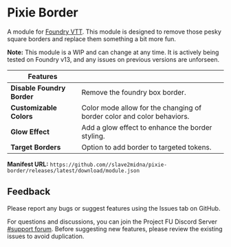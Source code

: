 # Pixie Border

A module for [Foundry VTT](https://foundryvtt.com/). This module is designed to remove those pesky square borders and replace them something a bit more fun.

**Note:** This module is a WIP and can change at any time. It is actively being tested on Foundry v13, and any issues on previous versions are unforseen.

| Features               |                                                                                                                                                          |
|------------------------|------------------------------------------------------------------------------------------------------------------------------------------------------------------------------|
| **Disable Foundry Border** | Remove the foundry box border. |
| **Customizable Colors** | Color mode allow for the changing of border color and color behaviors. |
| **Glow Effect** | Add a glow effect to enhance the border styling. |
| **Target Borders** | Option to add border to targeted tokens. |

**Manifest URL:** `https://github.com//slave2midna/pixie-border/releases/latest/download/module.json`

## Feedback

Please report any bugs or suggest features using the Issues tab on GitHub.

For questions and discussions, you can join the Project FU Discord Server [#support forum](https://discord.com/channels/1194506991754805278/1220562380568789063 "‌"). Before suggesting new features, please review the existing issues to avoid duplication.
